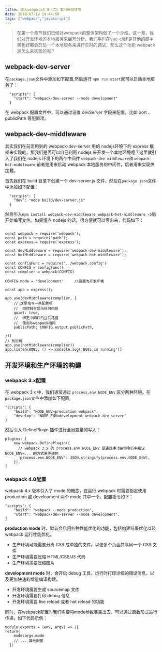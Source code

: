 ```yaml
---
title: 深入webpack4.0（二）本地服务环境
date: 2018-07-19 14:44:59
tags: ["webpack","javascript"]
---
```

>在第一个章节我们已经对webpack的整体架构做了一个介绍。这一章，我们对开发环境的本地服务来展开分析。我们平时在vue-cli还是其他的脚手架也好都会启动一个本地服务来进行实时的调试，那么这个功能 webpack 是怎么来实现的呢？

## webpack-dev-server 

在`package.json`文件中添加如下配置,然后运行 `npm run start`就可以启动本地服务了：
```
  "scripts": {
    "start": "webpack-dev-server --mode development"
  }
```
在 webpack 配置文件中，可以通过设置 devServer 字段来配置，比如 port 、 publicPath 等配置项。 


## webpack-dev-middleware

其实我们在前面用到的 webpack-dev-server 用的 nodejs环境下的 express 框架来实现的。那我们是否可以自己利用 nodejs 来开发一个本地环境呢？这里就引入了我们在 nodejs 环境下的两个中间件 `webpack-dev-middleware`和 `webpack-hot-middleware`,前者是用来启动 webpack 本地服务的中间件，后者用来实现热加载。

首先我们在 build 目录下创建一个 dev-server.js 文件，然后在`package.json`文件中添加如下配置：
```
  "scripts": {
    “dev”: "node build/dev-server.js"
  }
```

然后引入`npm install webpack-dev-middleware webpack-hot-middleware -D`后开始编写文件。如果懂点 nodejs 的话，很方便就可以写出来，代码如下：

```

const webpack = require('webpack');
const path = require("path");
const express = require('express');

const devMiddleware = require('webpack-dev-middleware');
const hotMiddleware = require('webpack-hot-middleware');

const configFunc = require('../webpack.config')
const CONFIG = configFunc()
const complier = webpack(CONFIG)

CONFIG.mode = 'development'     //设置为开发环境

const app = express();

app.use(devMiddleware(complier, {
    // 这里填写一些配置项
    //  向控制台显示任何内容 
    quiet: true,
    //  绑定中间件的公共路径 
    //  使用与webpack相同 
    publicPath: CONFIG.output.publicPath,

}))
// 热加载
app.use(hotMiddleware(complier))
app.listen(8085, () => console.log('8085 is running'))

```

## 开发环境和生产环境的构建
### webpack 3.x配置
在 webpack 3.x 中，我们通常通过 `process.env.NODE_ENV` 区分两种环境。在`package.json`文件中添加如下配置,

```
"scripts": {
    "build": "NODE_ENV=production webpack",
    "develop": "NODE_ENV=development webpack-dev-server"
}
```

然后引入 DefinePlugin 插件进行全局变量的写入：

```
plugins: [
    new webpack.DefinePlugin({
      // webpack 3.x 的 process.env.NODE_ENV 是通过手动在命令行中指定 NODE_ENV=... 的方式来传递的
      'process.env.NODE_ENV': JSON.stringify(process.env.NODE_ENV),
    }),
]
```

### webpack 4.0配置
webpack 4.x 版本引入了 mode 的概念，在运行 webpack 时需要指定使用 production 或 development 两个 mode 其中一个。配置指令如下：

```
"scripts": {
    "build": "webpack --mode production",
    "start": "webpack-dev-server --mode development",
}
```

**production mode** 时，默认会启用各种性能优化的功能，包括构建结果优化以及 webpack 运行性能优化。
- 生产环境可能需要分离 CSS 成单独的文件，以便多个页面共享同一个 CSS 文件
- 生产环境需要压缩 HTML/CSS/JS 代码
- 生产环境需要压缩图片

**development mode** 时，会开启 debug 工具，运行时打印详细的错误信息，以及更加快速的增量编译构建。
- 开发环境需要生成 sourcemap 文件
- 开发环境需要打印 debug 信息
- 开发环境需要 live reload 或者 hot reload 的功能

同时，在webpack配置时我们需要将mode参数暴露出去，可以通过函数形式进行传递，如下代码示例：
```
module.exports = (env, argv) => ({
return{
	mode:argv.mode
  	// ... 其他配置
  })
```


